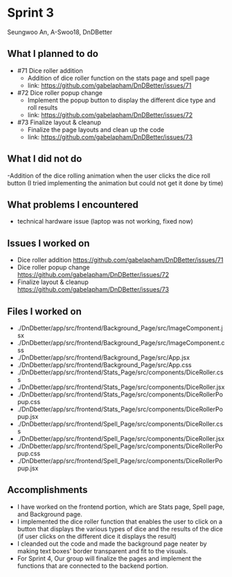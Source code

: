 # Sprint 3

Seungwoo An, A-Swoo18, DnDBetter

## What I planned to do

- #71 Dice roller addition
  - Addition of dice roller function on the stats page and spell page
  - link: https://github.com/gabelapham/DnDBetter/issues/71
- #72 Dice roller popup change
  - Implement the popup button to display the different dice type and roll results
  - link: https://github.com/gabelapham/DnDBetter/issues/72
- #73 Finalize layout & cleanup
  - Finalize the page layouts and clean up the code
  - link: https://github.com/gabelapham/DnDBetter/issues/73

## What I did not do

-Addition of the dice rolling animation when the user clicks the dice roll button (I tried implementing the animation but could not get it done by time)

## What problems I encountered

- technical hardware issue (laptop was not working, fixed now)

## Issues I worked on

- Dice roller addition https://github.com/gabelapham/DnDBetter/issues/71
- Dice roller popup change https://github.com/gabelapham/DnDBetter/issues/72
- Finalize layout & cleanup https://github.com/gabelapham/DnDBetter/issues/73

## Files I worked on

- ./DnDbetter/app/src/frontend/Background_Page/src/ImageComponent.jsx
- ./DnDbetter/app/src/frontend/Background_Page/src/ImageComponent.css
- ./DnDbetter/app/src/frontend/Background_Page/src/App.jsx
- ./DnDbetter/app/src/frontend/Background_Page/src/App.css
- ./DnDbetter/app/src/frontend/Stats_Page/src/components/DiceRoller.css
- ./DnDbetter/app/src/frontend/Stats_Page/src/components/DiceRoller.jsx
- ./DnDbetter/app/src/frontend/Stats_Page/src/components/DiceRollerPopup.css
- ./DnDbetter/app/src/frontend/Stats_Page/src/components/DiceRollerPopup.jsx
- ./DnDbetter/app/src/frontend/Spell_Page/src/components/DiceRoller.css
- ./DnDbetter/app/src/frontend/Spell_Page/src/components/DiceRoller.jsx
- ./DnDbetter/app/src/frontend/Spell_Page/src/components/DiceRollerPopup.css
- ./DnDbetter/app/src/frontend/Spell_Page/src/components/DiceRollerPopup.jsx

## Accomplishments

- I have worked on the frontend portion, which are Stats page, Spell page, and Background page.
- I implemented the dice roller function that enables the user to click on a button that displays the various types of dice and the results of the dice (if user clicks on the different dice it displays the result)
- I cleanded out the code and made the background page neater by making text boxes' border transparent and fit to the visuals.
- For Sprint 4, Our group will finalize the pages and implement the functions that are connected to the backend portion.
